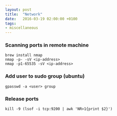```yaml
---
layout: post
title:  "Network"
date:   2016-03-19 02:00:00 +0100
tags:
- miscellaneous
---
```


### Scanning ports in remote machine

```
brew install nmap
nmap -p- -sV <ip-address>
nmap -p1-65535 -sV <ip-address>
```

### Add user to sudo group (ubuntu)

```
gpasswd -a <user> group
```

### Release ports

```
kill -9 (lsof -i tcp:9200 | awk 'NR>1{print $2}')
```
